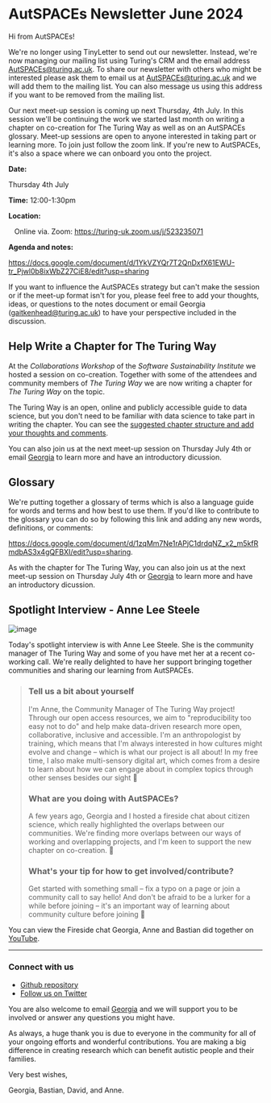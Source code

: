 AutSPACEs Newsletter June 2024
=======================

Hi from AutSPACEs! 

We're no longer using TinyLetter to send out our newsletter. Instead, we're now managing our mailing list using Turing's CRM and the email address AutSPACEs@turing.ac.uk. To share our newsletter with others who might be interested please ask them to email us at AutSPACEs@turing.ac.uk and we will add them to the mailing list. You can also message us using this address if you want to be removed from the mailing list. 

Our next meet-up session is coming up next Thursday, 4th July. In this session we'll be continuing the work we started last month on writing a chapter on co-creation for The Turing Way as well as on an AutSPACEs glossary. Meet-up sessions are open to anyone interested in taking part or learning more. To join just follow the zoom link. If you're new to AutSPACEs, it's also a space where we can onboard you onto the project.  

**Date:** 

Thursday 4th July 

**Time:** 12:00-1:30pm

**Location:**     

   Online via. Zoom: https://turing-uk.zoom.us/j/523235071
   
**Agenda and notes:**

https://docs.google.com/document/d/1YkVZYQr7T2QnDxfX61EWU-tr_Pjwl0b8ixWbZ27CiE8/edit?usp=sharing

If you want to influence the AutSPACEs strategy but can't make the session or if the meet-up format isn't for you, please feel free to add your thoughts, ideas, or questions to the notes document or email Georgia (gaitkenhead@turing.ac.uk) to have your perspective included in the discussion. 

## Help Write a Chapter for The Turing Way

At the _Collaborations Workshop_ of the _Software Sustainability Institute_ we hosted a session on co-creation. Together with some of the attendees and community members of _The Turing Way_ we are now writing a chapter for _The Turing Way_ on the topic. 

The Turing Way is an open, online and publicly accessible guide to data science, but you don't need to be familiar with data science to take part in writing the chapter. You can see the [suggested chapter structure and add your thoughts and comments](https://docs.google.com/document/d/1AoCPWhUX84zzU-L7Qme6nljhK8SEHPPtptx2exMj4cM/edit#heading=h.qe6qdfvzt85k).

You can also join us at the next meet-up session on Thursday July 4th or email [Georgia](mailto:gaitkenhead@turing.ac.uk) to learn more and have an introductory dicussion. 

## Glossary 

We're putting together a glossary of terms which is also a language guide for words and terms and how best to use them. If you'd like to contribute to the glossary you can do so by following this link and adding any new words, definitions, or comments: 

https://docs.google.com/document/d/1zqMm7Ne1rAPjC1drdqNZ_x2_m5kfRmdbAS3x4gQFBXI/edit?usp=sharing. 

As with the chapter for The Turing Way, you can also join us at the next meet-up session on Thursday July 4th or [Georgia](mailto:gaitkenhead@turing.ac.uk) to learn more and have an introductory dicussion.  

## Spotlight Interview - Anne Lee Steele

![image](https://hackmd.io/_uploads/SJRc50cUC.png)

Today's spotlight interview is with Anne Lee Steele. She is the community manager of The Turing Way and some of you have met her at a recent co-working call. We're really delighted to have her support bringing together communities and sharing our learning from AutSPACEs. 

>### Tell us a bit about yourself
>
>I'm Anne, the Community Manager of The Turing Way project! Through our open access resources, we aim to "reproducibility too easy not to do" and help make data-driven research more open, collaborative, inclusive and accessible. I'm an anthropologist by training, which means that I'm always interested in how cultures might evolve and change – which is what our project is all about! In my free time, I also make multi-sensory digital art, which comes from a desire to learn about how we can engage about in complex topics through other senses besides our sight  :slightly_smiling_face:
>
>### What are you doing with AutSPACEs?
>
>A few years ago, Georgia and I hosted a fireside chat about citizen science, which really highlighted the overlaps between our communities. We're finding more overlaps between our ways of working and overlapping projects, and I'm keen to support the new chapter on co-creation. :slightly_smiling_face:
>
>### What's your tip for how to get involved/contribute?
>
>Get started with something small – fix a typo on a page or join a community call to say hello! And don't be afraid to be a lurker for a while before joining – it's an important way of learning about community culture before joining :slightly_smiling_face:

You can view the Fireside chat Georgia, Anne and Bastian did together on [YouTube](https://www.youtube.com/watch?v=DaPydydUcOc).

-------------------------------------------

### Connect with us

*   [Github repository](https://github.com/alan-turing-institute/AutSPACEs)
*   [Follow us on Twitter](https://twitter.com/AutSpaces)

You are also welcome to email [Georgia](mailto:gaitkenhead@turing.ac.uk) and we will support you to be involved or answer any questions you might have.

As always, a huge thank you is due to everyone in the community for all of your ongoing efforts and wonderful contributions. You are making a big difference in creating research which can benefit autistic people and their families.

Very best wishes,

Georgia, Bastian, David, and Anne. 
